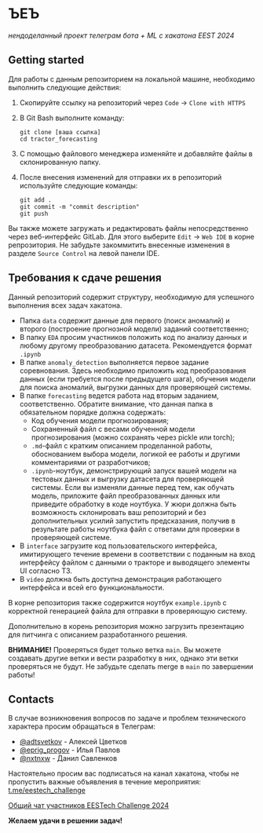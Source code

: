 # ЪЕЪ
*нендоделанный проект телеграм бота + ML с хакатона EEST 2024*


## Getting started

Для работы с данным репозиторием на локальной машине, необходимо выполнить следующие действия:  

1. Скопируйте ссылку на репозиторий через `Code` -> `Clone with HTTPS`
2. В Git Bash выполните команду:

    ```
    git clone [ваша ссылка]
    cd tractor_forecasting
    ```
3. С помощью файлового менеджера изменяйте и добавляйте файлы в склонированную папку.
4. После внесения изменений для отправки их в репозиторий используйте следующие команды:
    ```
    git add .
    git commit -m "commit description"
    git push
    ```
Вы также можете загружать и редактировать файлы непосредственно через веб-интерфейс GitLab. Для этого выберите `Edit` -> `Web IDE` в корне репрозитория. Не забудьте закоммитить внесенные изменения в разделе `Source Control` на левой панели IDE.


## Требования к сдаче решения

Данный репозиторий содержит структуру, необходимую для успешного выполнения всех задач хакатона. 

- Папка `data` содержит данные для первого (поиск аномалий) и второго (построение прогнозной модели) заданий соответственно;
- В папку `EDA` просим участников положить код по анализу данных и любому другому преобразованию датасета. Рекомендуется формат `.ipynb`
- В папке `anomaly_detection` выполняется первое задание соревнования. Здесь необходимо приложить код преобразования данных (если требуется после предыдущего шага), обучения модели для поиска аномалий, выгрузки данных для проверяющей системы.
- В папке `forecasting` ведется работа над вторым заданием, соответственно. Обратите внимание, что данная папка в обязательном порядке должна содержать:  
    - Код обучения модели прогнозирования;  
    - Сохраненный файл с весами обученной модели прогнозирования (можно сохранять через pickle или torch);
    - `.md`-файл с кратким описанием проделанной работы, обоснованием выбора модели, логикой ее работы и другими комментариями от разработчиков;
    - `.ipynb`-ноутбук, демонстрирующий запуск вашей модели на тестовых данных и выгрузку датасета для проверяющей системы. Если вы изменяли данные перед тем, как обучать модель, приложите файл преобразованных данных или приведите обработку в коде ноутбука. У жюри должна быть возможность склонировать ваш репозиторий и без дополнительных усилий запустить предсказания, получив в результате работы ноутбука файл с ответами для проверки в проверяющей системе.
- В `interface` загрузите код пользовательского интерфейса, имитирующего течение времени в соответствии с поданным на вход интерфейсу файлом с данными о тракторе и выводящего элементы UI согласно ТЗ.
- В `video` должна быть доступна демонстрация работающего интерфейса и всей его функциональности.

В корне репозитория также содержится ноутбук `example.ipynb` с корректной генерацией файла для отправки в проверяющую систему. 

Дополнительно в корень репозитория можно загрузить презентацию для питчинга с описанием разработанного решения.

__ВНИМАНИЕ!__ Проверяться будет только ветка `main`. Вы можете создавать другие ветки и вести разработку в них, однако эти ветки проверяться не будут. Не забудьте сделать merge в `main` по завершении работы!

## Contacts

В случае возникновения вопросов по задаче и проблем технического характера просим обращаться в Телеграм:

- [@adtsvetkov](https://t.me/adtsvetkov) - Алексей Цветков
- [@eprig_progov](https://t.me/eprig_progov) - Илья Павлов
- [@nxtnxw](https://t.me/nxtnxw) - Данил Савленков

Настоятельно просим вас подписаться на канал хакатона, чтобы не пропустить важные объявления в течение мероприятия: [t.me/eestech_challenge](https://t.me/eestech_challenge)  

[Общий чат участников EESTech Challenge 2024](https://t.me/+fMXj_RCagEozYmZi)

__Желаем удачи в решении задач!__
